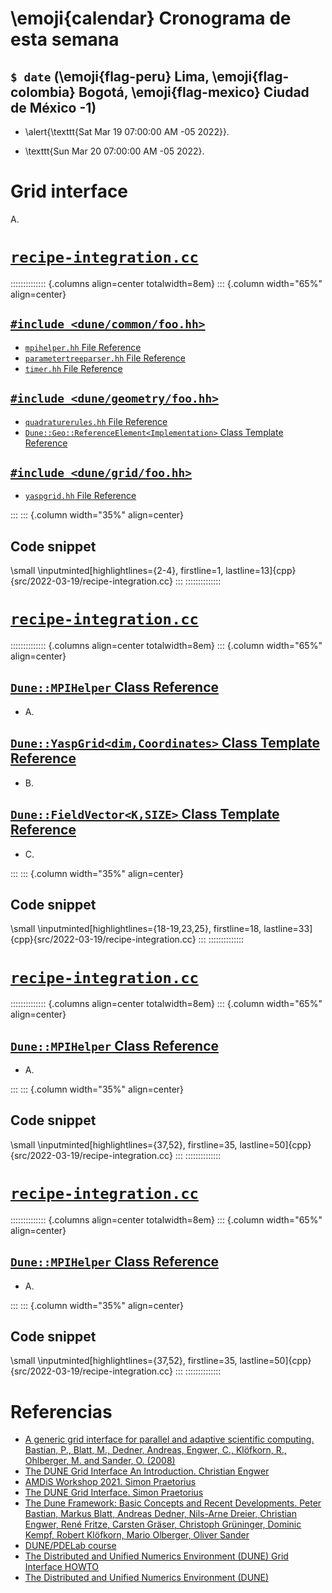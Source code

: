 # \emoji{calendar} Cronograma de esta semana

## `$ date` (\emoji{flag-peru} Lima, \emoji{flag-colombia} Bogotá, \emoji{flag-mexico} Ciudad de México -1)

- \alert{\texttt{Sat Mar 19 07:00:00 AM -05 2022}}.

- \texttt{Sun Mar 20 07:00:00 AM -05 2022}.

# Grid interface

A.

# [`recipe-integration.cc`](https://www.dune-project.org/doxygen/2.8.0/recipe-integration.html)

:::::::::::::: {.columns align=center totalwidth=8em}
::: {.column width="65%" align=center}

## [`#include <dune/common/foo.hh>`](https://www.dune-project.org/doxygen/2.8.0/dir_ff772a0290412ea04de4fbde7f3d7cae.html)

- [`mpihelper.hh` File Reference](https://www.dune-project.org/doxygen/2.8.0/mpihelper_8hh.html)
- [`parametertreeparser.hh` File Reference](https://www.dune-project.org/doxygen/2.8.0/parametertreeparser_8hh.html)
- [`timer.hh` File Reference](https://www.dune-project.org/doxygen/2.8.0/timer_8hh.html)

## [`#include <dune/geometry/foo.hh>`](https://www.dune-project.org/doxygen/2.8.0/dir_ff772a0290412ea04de4fbde7f3d7cae.html)

- [`quadraturerules.hh` File Reference](https://www.dune-project.org/doxygen/2.8.0/quadraturerules_8hh.html)
- [`Dune::Geo::ReferenceElement<Implementation>` Class Template Reference](https://www.dune-project.org/doxygen/2.8.0/classDune_1_1Geo_1_1ReferenceElement.html)

## [`#include <dune/grid/foo.hh>`](https://www.dune-project.org/doxygen/2.8.0/dir_b835d2b10d4bb6ff2c6d149ed2a0408f.html)

- [`yaspgrid.hh` File Reference](https://www.dune-project.org/doxygen/2.8.0/yaspgrid_8hh.html)

:::
::: {.column width="35%" align=center}

## Code snippet

\small
\inputminted[highlightlines={2-4}, firstline=1, lastline=13]{cpp}{src/2022-03-19/recipe-integration.cc}
:::
::::::::::::::

# [`recipe-integration.cc`](https://www.dune-project.org/doxygen/2.8.0/recipe-integration.html)

:::::::::::::: {.columns align=center totalwidth=8em}
::: {.column width="65%" align=center}

## [`Dune::MPIHelper` Class Reference](https://www.dune-project.org/doxygen/2.8.0/classDune_1_1MPIHelper.html)

- A.

## [`Dune::YaspGrid<dim,Coordinates>` Class Template Reference](https://www.dune-project.org/doxygen/2.8.0/classDune_1_1YaspGrid.html)

- B.

## [`Dune::FieldVector<K,SIZE>` Class Template Reference](https://www.dune-project.org/doxygen/2.8.0/classDune_1_1FieldVector.html)

- C.

:::
::: {.column width="35%" align=center}

## Code snippet

\small
\inputminted[highlightlines={18-19,23,25}, firstline=18, lastline=33]{cpp}{src/2022-03-19/recipe-integration.cc}
:::
::::::::::::::

# [`recipe-integration.cc`](https://www.dune-project.org/doxygen/2.8.0/recipe-integration.html)

:::::::::::::: {.columns align=center totalwidth=8em}
::: {.column width="65%" align=center}

## [`Dune::MPIHelper` Class Reference](https://www.dune-project.org/doxygen/2.8.0/classDune_1_1MPIHelper.html)

- A.

:::
::: {.column width="35%" align=center}

## Code snippet

\small
\inputminted[highlightlines={37,52}, firstline=35, lastline=50]{cpp}{src/2022-03-19/recipe-integration.cc}
:::
::::::::::::::

# [`recipe-integration.cc`](https://www.dune-project.org/doxygen/2.8.0/recipe-integration.html)

:::::::::::::: {.columns align=center totalwidth=8em}
::: {.column width="65%" align=center}

## [`Dune::MPIHelper` Class Reference](https://www.dune-project.org/doxygen/2.8.0/classDune_1_1MPIHelper.html)

- A.

:::
::: {.column width="35%" align=center}

## Code snippet

\small
\inputminted[highlightlines={37,52}, firstline=35, lastline=50]{cpp}{src/2022-03-19/recipe-integration.cc}
:::
::::::::::::::

<!--
\tiny
\inputminted[linenos, highlightlines={2-4}, firstline=1, lastline=13]{cpp}{src/2022-03-19/recipe-iterate-over-grid.cc}

# Ejemplos

\footnotesize
\inputminted[firstline=1, lastline=10]{bash}{src/2022-03-19/commands.sh} -->

# Referencias

- [A generic grid interface for parallel and adaptive scientific computing. Bastian, P., Blatt, M., Dedner, Andreas, Engwer, C., Klöfkorn, R., Ohlberger, M. and Sander, O. (2008)](https://link.springer.com/article/10.1007/s00607-008-0003-x)
- [The DUNE Grid Interface An Introduction. Christian Engwer](https://conan.iwr.uni-heidelberg.de/data/events/dune-course_2017/slides/gridinterface.pdf)
- [AMDiS Workshop 2021. Simon Praetorius](https://wwwpub.zih.tu-dresden.de/~praetori/amdis/workshop2021/slides_01.pdf)
- [The DUNE Grid Interface. Simon Praetorius](https://wwwpub.zih.tu-dresden.de/~praetori/amdis/workshop2021/slides_02.pdf)
- [The Dune Framework: Basic Concepts and Recent Developments. Peter Bastian, Markus Blatt, Andreas Dedner, Nils-Arne Dreier, Christian Engwer, René Fritze, Carsten Gräser, Christoph Grüninger, Dominic Kempf, Robert Klöfkorn, Mario Olberger, Oliver Sander](https://arxiv.org/pdf/1909.13672.pdf)
- [DUNE/PDELab course](https://dune-pdelab-course.readthedocs.io/_/downloads/en/latest/pdf)
- [The Distributed and Unified Numerics Environment (DUNE) Grid Interface HOWTO](https://www.researchgate.net/profile/Mario-Ohlberger/publication/237139143_The_Distributed_and_Unifled_Numerics_Environment_DUNE_Grid_Interface_HOWTO/links/0c9605284c9fb089be000000/The-Distributed-and-Unifled-Numerics-Environment-DUNE-Grid-Interface-HOWTO.pdf)
- [The Distributed and Unified Numerics Environment (DUNE)](https://maths.durham.ac.uk/lms/091/Talks/bastian.pdf)

<!-- https://conan.iwr.uni-heidelberg.de/data/people/peter/pdf/BastianBlattDednerEngwerKloefkornOhlbergerSander_Computing_2008.pdf -->
<!-- https://conan.iwr.uni-heidelberg.de/old-site/people/peter/pdf/BastianBlattDednerEngwerKloefkornKornhuberOhlbergerSander_Computing_2008.pdf -->
